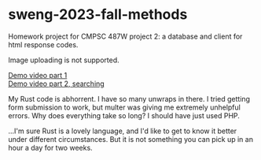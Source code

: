 # sweng-2023-fall-methods
Homework project for CMPSC 487W project 2: a database and client for html response codes.

Image uploading is not supported.

[Demo video part 1](https://www.youtube.com/watch?v=d2kUXbvRpBQ) \
[Demo video part 2, searching](https://www.youtube.com/watch?v=DvoOE_uA61Y)

My Rust code is abhorrent. I have so many unwraps in there. I tried getting form submission to work, but multer was giving me extremely unhelpful errors. Why does everything take so long? I should have just used PHP.

...I'm sure Rust is a lovely language, and I'd like to get to know it better under different circumstances. But it is not something you can pick up in an hour a day for two weeks.
